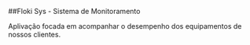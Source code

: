 ##Floki Sys - Sistema de Monitoramento

Aplivação focada em acompanhar o desempenho dos equipamentos de nossos clientes.